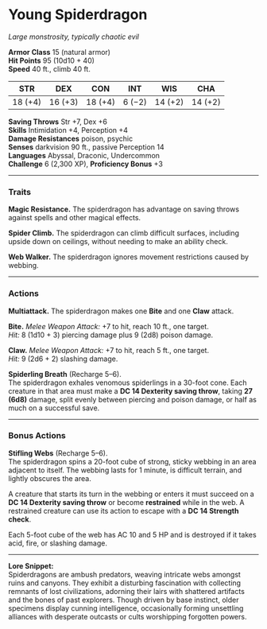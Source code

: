 # Young Spiderdragon

*Large monstrosity, typically chaotic evil*

**Armor Class** 15 (natural armor)  
**Hit Points** 95 (10d10 + 40)  
**Speed** 40 ft., climb 40 ft.  

| STR | DEX | CON | INT | WIS | CHA |
|-----|-----|-----|-----|-----|-----|
| 18 (+4) | 16 (+3) | 18 (+4) | 6 (−2) | 14 (+2) | 14 (+2) |

**Saving Throws** Str +7, Dex +6  
**Skills** Intimidation +4, Perception +4  
**Damage Resistances** poison, psychic  
**Senses** darkvision 90 ft., passive Perception 14  
**Languages** Abyssal, Draconic, Undercommon  
**Challenge** 6 (2,300 XP), **Proficiency Bonus** +3  

---

### Traits

**Magic Resistance.** The spiderdragon has advantage on saving throws against spells and other magical effects.

**Spider Climb.** The spiderdragon can climb difficult surfaces, including upside down on ceilings, without needing to make an ability check.

**Web Walker.** The spiderdragon ignores movement restrictions caused by webbing.

---

### Actions

**Multiattack.** The spiderdragon makes one **Bite** and one **Claw** attack.

**Bite.** *Melee Weapon Attack:* +7 to hit, reach 10 ft., one target.  
*Hit:* 8 (1d10 + 3) piercing damage plus 9 (2d8) poison damage.

**Claw.** *Melee Weapon Attack:* +7 to hit, reach 5 ft., one target.  
*Hit:* 9 (2d6 + 2) slashing damage.

**Spiderling Breath** (Recharge 5–6).  
The spiderdragon exhales venomous spiderlings in a 30-foot cone. Each creature in that area must make a **DC 14 Dexterity saving throw**, taking **27 (6d8)** damage, split evenly between piercing and poison damage, or half as much on a successful save.

---

### Bonus Actions

**Stifling Webs** (Recharge 5–6).  
The spiderdragon spins a 20-foot cube of strong, sticky webbing in an area adjacent to itself. The webbing lasts for 1 minute, is difficult terrain, and lightly obscures the area.

A creature that starts its turn in the webbing or enters it must succeed on a **DC 14 Dexterity saving throw** or become **restrained** while in the web. A restrained creature can use its action to escape with a **DC 14 Strength check**.

Each 5-foot cube of the web has AC 10 and 5 HP and is destroyed if it takes acid, fire, or slashing damage.

---

**Lore Snippet:**  
Spiderdragons are ambush predators, weaving intricate webs amongst ruins and canyons. They exhibit a disturbing fascination with collecting remnants of lost civilizations, adorning their lairs with shattered artifacts and the bones of past explorers. Though driven by base instinct, older specimens display cunning intelligence, occasionally forming unsettling alliances with desperate outcasts or cults worshipping forgotten powers.
